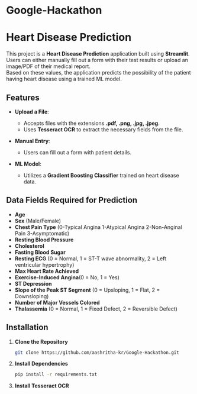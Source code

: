 # Google-Hackathon
# Heart Disease Prediction

This project is a **Heart Disease Prediction** application built using **Streamlit**.  
Users can either manually fill out a form with their test results  or upload an image/PDF of their medical report.  
Based on these values, the application predicts the possibility of the patient having heart disease using a trained ML model.  

## Features

- **Upload a File**:  
  - Accepts files with the extensions **.pdf, .png, .jpg, .jpeg**.  
  - Uses **Tesseract OCR** to extract the necessary fields from the file.  

- **Manual Entry**:  
  - Users can fill out a form with patient details.

- **ML Model**:  
  - Utilizes a **Gradient Boosting Classifier** trained on heart disease data.

## Data Fields Required for Prediction

- **Age**  
- **Sex** (Male/Female)  
- **Chest Pain Type** (0-Typical Angina 1-Atypical Angina 2-Non-Anginal Pain 3-Asymptomatic)
- **Resting Blood Pressure**  
- **Cholesterol**  
- **Fasting Blood Sugar**  
- **Resting ECG** (0 = Normal, 1 = ST-T wave abnormality, 2 = Left ventricular hypertrophy)
- **Max Heart Rate Achieved**  
- **Exercise-Induced Angina**(0 = No, 1 = Yes)  
- **ST Depression**  
- **Slope of the Peak ST Segment** (0 = Upsloping, 1 = Flat, 2 = Downsloping)
- **Number of Major Vessels Colored**  
- **Thalassemia**  (0 = Normal, 1 = Fixed Defect, 2 = Reversible Defect)

## Installation

1. **Clone the Repository**  
   ```bash
   git clone https://github.com/aashritha-kr/Google-Hackathon.git

2. **Install Dependencies**
   ```bash
   pip install -r requirements.txt

3. **Install Tesseract OCR**


